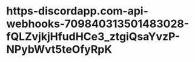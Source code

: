 # https-discordapp.com-api-webhooks-709840313501483028-fQLZvjkjHfudHCe3_ztgiQsaYvzP-NPybWvt5teOfyRpK